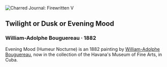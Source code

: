 <div class="artwork-of-the-day">
  <div class="container">
    <div class="img-wrapper">
      <img
        src="https://uploads1.wikiart.org/images/william-adolphe-bouguereau/evening-mood.jpg!Large.jpg"
        alt="Charred Journal: Firewritten V" />
    </div>
    <div class="artwork-detail">
      <div class="artwork-origin"> 
        <h2 class="artwork-name">Twilight or Dusk or Evening Mood</h2>
        <h3 class="artist">
          William-Adolphe Bouguereau
                    ·  1882
        </h3>
      </div>
      <p class="description">
        <span class="artwork-description-text ng-binding" ng-bind-html="viewModel.ArtworkOfTheDay.Description | unsafe">Evening Mood (Humeur Nocturne) is an 1882 painting by <a target="_blank" href="/en/william-adolphe-bouguereau">William-Adolphe Bouguereau</a>, now in the collection of the Havana's Museum of Fine Arts, in Cuba.</span>
                        <div class="text-shadow-container ng-hide" ng-show="showShadow"></div>
      </p>
    </div>
  </div>

</div>
